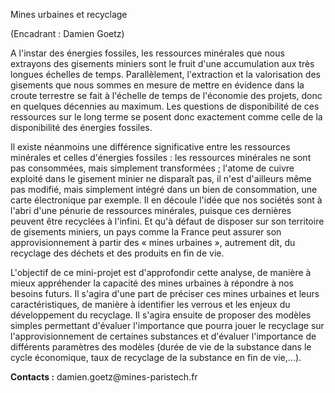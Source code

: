 Mines urbaines et recyclage

(Encadrant : Damien Goetz)

A l'instar des énergies fossiles, les ressources minérales que nous
extrayons des gisements miniers sont le fruit d'une accumulation aux
très longues échelles de temps. Parallèlement, l'extraction et la
valorisation des gisements que nous sommes en mesure de mettre en
évidence dans la croute terrestre se fait à l'échelle de temps de
l'économie des projets, donc en quelques décennies au maximum. Les
questions de disponibilité de ces ressources sur le long terme se posent
donc exactement comme celle de la disponibilité des énergies fossiles.

Il existe néanmoins une différence significative entre les ressources
minérales et celles d'énergies fossiles : les ressources minérales ne
sont pas consommées, mais simplement transformées ; l'atome de cuivre
exploité dans le gisement minier ne disparaît pas, il n'est d'ailleurs
même pas modifié, mais simplement intégré dans un bien de consommation,
une carte électronique par exemple. Il en découle l'idée que nos
sociétés sont à l'abri d'une pénurie de ressources minérales, puisque
ces dernières peuvent être recyclées à l'infini. Et qu'à défaut de
disposer sur son territoire de gisements miniers, un pays comme la
France peut assurer son approvisionnement à partir des « mines urbaines
», autrement dit, du recyclage des déchets et des produits en fin de
vie.

L'objectif de ce mini-projet est d'approfondir cette analyse, de manière
à mieux appréhender la capacité des mines urbaines à répondre à nos
besoins futurs. Il s'agira d'une part de préciser ces mines urbaines et
leurs caractéristiques, de manière à identifier les verrous et les
enjeux du développement du recyclage. Il s'agira ensuite de proposer des
modèles simples permettant d'évaluer l'importance que pourra jouer le
recyclage sur l'approvisionnement de certaines substances et d'évaluer
l'importance de différents paramètres des modèles (durée de vie de la
substance dans le cycle économique, taux de recyclage de la substance en
fin de vie,...).

**Contacts :** damien.goetz\@mines-paristech.fr

